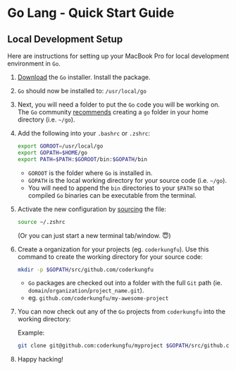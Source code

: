 # Go Lang - Quick Start Guide

## Local Development Setup

Here are instructions for setting up your MacBook Pro for local development environment in `Go`.

1. [Download](https://golang.org/dl/) the `Go` installer. Install the package.

2. `Go` should now be installed to: `/usr/local/go`

3. Next, you will need a folder to put the `Go` code you will be working on. The `Go` community [recommends](https://github.com/golang/go/issues/17262) creating a `go` folder in your home directory (i.e. `~/go`).

4. Add the following into your `.bashrc` or `.zshrc`:

	```bash
	export GOROOT=/usr/local/go
	export GOPATH=$HOME/go
	export PATH=$PATH:$GOROOT/bin:$GOPATH/bin
	```

	- `GOROOT` is the folder where `Go` is installed in.
	- `GOPATH` is the local working directory for your source code (i.e. `~/go`).
	- You will need to append the `bin` directories to your `$PATH` so that compiled `Go` binaries can be executable from the terminal.

5. Activate the new configuration by [sourcing](http://www.tldp.org/HOWTO/Bash-Prompt-HOWTO/x237.html) the file:

	```bash
	source ~/.zshrc
	```

	(Or you can just start a new terminal tab/window. 😇)

6. Create a organization for your projects (eg. `coderkungfu`). Use this command to create the working directory for your source code:
	
	```bash
	mkdir -p $GOPATH/src/github.com/coderkungfu
	```
	
	* `Go` packages are checked out into a folder with the full `Git` path (ie. `domain`/`organization`/`project_name.git`).
	* eg. `github.com/coderkungfu/my-awesome-project`


7. You can now check out any of the `Go` projects from `coderkungfu` into the working directory:

	Example:

	```bash
	git clone git@github.com:coderkungfu/myproject $GOPATH/src/github.com/coderkungfu/myproject
	```

6. Happy hacking!